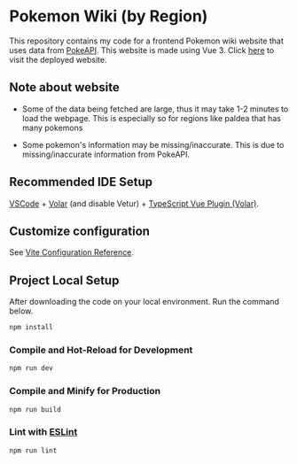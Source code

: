 # Pokemon Wiki (by Region)

This repository contains my code for a frontend Pokemon wiki website that uses data from [PokeAPI](https://pokeapi.co/). This website is made using Vue 3. Click [here](https://pokedex-wiki.vercel.app/) to visit the deployed website.

## Note about website

- Some of the data being fetched are large, thus it may take 1-2 minutes to load the webpage. This is especially so for regions like paldea that has many pokemons

- Some pokemon's information may be missing/inaccurate. This is due to missing/inaccurate information from PokeAPI.

## Recommended IDE Setup

[VSCode](https://code.visualstudio.com/) + [Volar](https://marketplace.visualstudio.com/items?itemName=Vue.volar) (and disable Vetur) + [TypeScript Vue Plugin (Volar)](https://marketplace.visualstudio.com/items?itemName=Vue.vscode-typescript-vue-plugin).

## Customize configuration

See [Vite Configuration Reference](https://vitejs.dev/config/).

## Project Local Setup

After downloading the code on your local environment. Run the command below.

```sh
npm install
```

### Compile and Hot-Reload for Development

```sh
npm run dev
```

### Compile and Minify for Production

```sh
npm run build
```

### Lint with [ESLint](https://eslint.org/)

```sh
npm run lint
```
